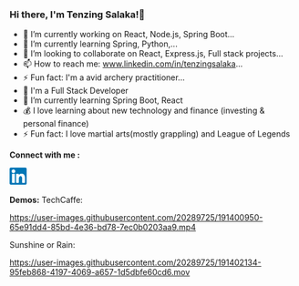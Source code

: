 ### Hi there, I'm Tenzing Salaka!👋


- 🔭 I’m currently working on React, Node.js, Spring Boot...
- 🌱 I’m currently learning Spring, Python,...
- 👯 I’m looking to collaborate on React, Express.js, Full stack projects...
- 📫 How to reach me: www.linkedin.com/in/tenzingsalaka...
- ⚡ Fun fact: I'm a avid archery practitioner...
- 🔭 I'm a Full Stack Developer
- 🌱 I’m currently learning Spring Boot, React
- 💰 I love learning about new technology and finance (investing & personal finance)
- ⚡ Fun fact: I love martial arts(mostly grappling) and League of Legends

**Connect with me :**

<a href="https://www.linkedin.com/in/tenzingsalaka/" target="_blank">
  <img align="left" alt="Arjun | LinkedIn" width="30px"  src="https://raw.githubusercontent.com/salakatenzing/salakatenzing/main/linkedin.svg" />
</a><br><br>

**Demos:**
TechCaffe:



https://user-images.githubusercontent.com/20289725/191400950-65e91dd4-85bd-4e36-bd78-7ec0b0203aa9.mp4


Sunshine or Rain:



https://user-images.githubusercontent.com/20289725/191402134-95feb868-4197-4069-a657-1d5dbfe60cd6.mov


